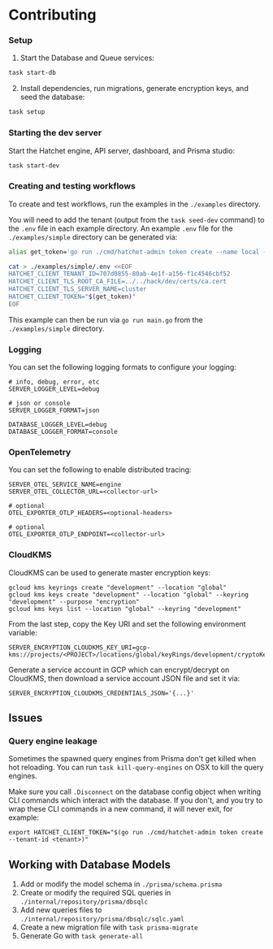 # Contributing

### Setup

1. Start the Database and Queue services:
```sh
task start-db
```

2. Install dependencies, run migrations, generate encryption keys, and seed the database:
```sh
task setup
```


### Starting the dev server

Start the Hatchet engine, API server, dashboard, and Prisma studio:

```sh
task start-dev
```

### Creating and testing workflows

To create and test workflows, run the examples in the `./examples` directory.

You will need to add the tenant (output from the `task seed-dev` command) to the `.env` file in each example directory. An example `.env` file for the `./examples/simple` directory can be generated via:

```sh
alias get_token='go run ./cmd/hatchet-admin token create --name local --tenant-id 707d0855-80ab-4e1f-a156-f1c4546cbf52'

cat > ./examples/simple/.env <<EOF
HATCHET_CLIENT_TENANT_ID=707d0855-80ab-4e1f-a156-f1c4546cbf52
HATCHET_CLIENT_TLS_ROOT_CA_FILE=../../hack/dev/certs/ca.cert
HATCHET_CLIENT_TLS_SERVER_NAME=cluster
HATCHET_CLIENT_TOKEN="$(get_token)"
EOF
```

This example can then be run via `go run main.go` from the `./examples/simple` directory.

### Logging

You can set the following logging formats to configure your logging:

```
# info, debug, error, etc
SERVER_LOGGER_LEVEL=debug

# json or console
SERVER_LOGGER_FORMAT=json

DATABASE_LOGGER_LEVEL=debug
DATABASE_LOGGER_FORMAT=console
```

### OpenTelemetry

You can set the following to enable distributed tracing:

```
SERVER_OTEL_SERVICE_NAME=engine
SERVER_OTEL_COLLECTOR_URL=<collector-url>

# optional
OTEL_EXPORTER_OTLP_HEADERS=<optional-headers>

# optional
OTEL_EXPORTER_OTLP_ENDPOINT=<collector-url>
```

### CloudKMS

CloudKMS can be used to generate master encryption keys:

```
gcloud kms keyrings create "development" --location "global"
gcloud kms keys create "development" --location "global" --keyring "development" --purpose "encryption"
gcloud kms keys list --location "global" --keyring "development"
```

From the last step, copy the Key URI and set the following environment variable:

```
SERVER_ENCRYPTION_CLOUDKMS_KEY_URI=gcp-kms://projects/<PROJECT>/locations/global/keyRings/development/cryptoKeys/development
```

Generate a service account in GCP which can encrypt/decrypt on CloudKMS, then download a service account JSON file and set it via:

```
SERVER_ENCRYPTION_CLOUDKMS_CREDENTIALS_JSON='{...}'
```

## Issues

### Query engine leakage

Sometimes the spawned query engines from Prisma don't get killed when hot reloading. You can run `task kill-query-engines` on OSX to kill the query engines.

Make sure you call `.Disconnect` on the database config object when writing CLI commands which interact with the database. If you don't, and you try to wrap these CLI commands in a new command, it will never exit, for example:

```
export HATCHET_CLIENT_TOKEN="$(go run ./cmd/hatchet-admin token create --tenant-id <tenant>)"
```

## Working with Database Models

1. Add or modify the model schema in `./prisma/schema.prisma`
2. Create or modify the required SQL queries in `./internal/repository/prisma/dbsqlc`
3. Add new queries files to `./internal/repository/prisma/dbsqlc/sqlc.yaml`
4. Create a new migration file with `task prisma-migrate`
5. Generate Go with `task generate-all`